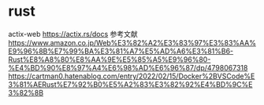 # rust
actix-web
https://actix.rs/docs
参考文献
https://www.amazon.co.jp/Web%E3%82%A2%E3%83%97%E3%83%AA%E9%96%8B%E7%99%BA%E3%81%A7%E5%AD%A6%E3%81%B6-Rust%E8%A8%80%E8%AA%9E%E5%85%A5%E9%96%80-%E4%BD%90%E8%97%A4%E6%98%AD%E6%96%87/dp/4798067318
https://cartman0.hatenablog.com/entry/2022/02/15/Docker%2BVSCode%E3%81%AERust%E7%92%B0%E5%A2%83%E3%82%92%E4%BD%9C%E3%82%8B